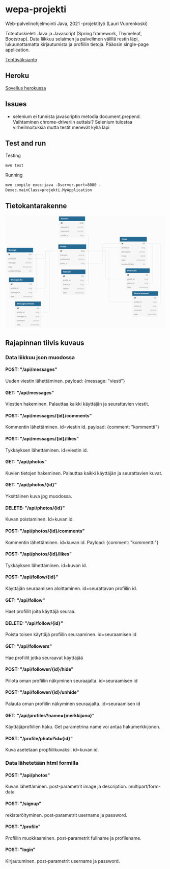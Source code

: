 # wepa-projekti
Web-palvelinohjelmointi Java, 2021 -projektityö (Lauri Vuorenkoski)

Toteutuskielet: Java ja Javascript (Spring framework, Thymeleaf, Bootstrap). Data liikkuu selaimen ja palvelimen välillä restin läpi, lukuunottamatta kirjautumista ja profiilin tietoja. Pääosin single-page application.

[Tehtäväksianto](https://web-palvelinohjelmointi-21.mooc.fi/projekti)

## Heroku

[Sovellus herokussa](https://hidden-tundra-44605.herokuapp.com/)

## Issues

- selenium ei tunnista javascriptin metodia document.prepend. Vaihtaminen chrome-driveriin auttaisi? Selenium tulostaa virheilmoituksia mutta testit menevät kyllä läpi

## Test and run

Testing
```
mvn test
```

Running
```
mvn compile exec:java -Dserver.port=8080 -Dexec.mainClass=projekti.MyApplication
```

## Tietokantarakenne

![Tietokantarakenne](db_structure.png)

## Rajapinnan tiivis kuvaus

### Data liikkuu json muodossa

#### POST: "/api/messages"

Uuden viestin lähettäminen. payload: {message: "viesti"}

#### GET: "/api/messages"
Viestien hakeminen. Palauttaa kaikki käyttäjän ja seurattavien viestit.

#### POST: "/api/messages/{id}/comments"
Kommentin lähettäminen. id=viestin id. payload: {comment: "kommentti"}

#### POST: "/api/messages/{id}/likes"
Tykkäyksen lähettäminen. id=viestin id.

#### GET: "/api/photos"
Kuvien tietojen hakeminen. Palauttaa kaikki käyttäjän ja seurattavien kuvat.

#### GET: "/api/photos/{id}"
Yksittäinen kuva jpg muodossa.

#### DELETE: "/api/photos/{id}"
Kuvan poistaminen. Id=kuvan id.

#### POST: "/api/photos/{id}/comments"
Kommentin lähettäminen. id=kuvan id. Payload: {comment: "kommentti"}

#### POST: "/api/photos/{id}/likes"
Tykkäyksen lähettäminen. id=kuvan id.

#### POST: "/api/follow/{id}"
Käyttäjän seuraamisen aloittaminen. id=seurattavan profiilin id.

#### GET: "/api/follow"
Haet profiilit joita käyttäjä seuraa.

#### DELETE: "/api/follow/{id}"
Poista toisen käyttäjä profiilin seuraaminen. id=seuraamisen id

#### GET: "/api/followers"
Hae profiilit jotka seuraavat käyttäjää

#### POST: "/api/follower/{id}/hide"
Piilota oman profiilin näkyminen seuraajalta. id=seuraamisen id

#### POST: "/api/follower/{id}/unhide"
Palauta oman profiilin näkyminen seuraajalta. id=seuraamisen id

#### GET: "/api/profiles?name={merkkijono}"
Käyttäjäprofiilien haku. Get parametrina name voi antaa hakumerkkijonon.

#### POST: "/profile/photo?id={id}"
Kuva asetetaan propfiilikuvaksi. id=kuvan id.

### Data lähetetään html formilla

#### POST: "/api/photos"
Kuvan lähettäminen. post-parametrit image ja description. multipart/form-data 

#### POST: "/signup"
rekisteröityminen. post-parametrit username ja password.

#### POST: "/profile"
Profiilin muokkaaminen. post-parametrit fullname ja profilename.

#### POST: "login"
Kirjautuminen. post-parametrit username ja password.
